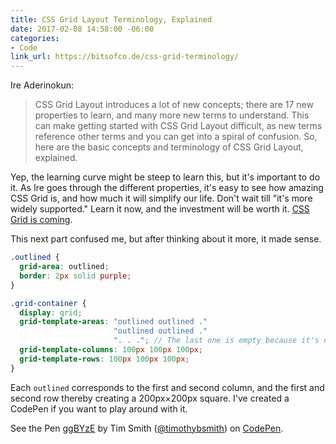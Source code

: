 ```yaml
---
title: CSS Grid Layout Terminology, Explained
date: 2017-02-08 14:58:00 -06:00
categories:
- Code
link_url: https://bitsofco.de/css-grid-terminology/
---
```


Ire Aderinokun:

> CSS Grid Layout introduces a lot of new concepts; there are 17 new properties to learn, and many more new terms to understand. This can make getting started with CSS Grid Layout difficult, as new terms reference other terms and you can get into a spiral of confusion. So, here are the basic concepts and terminology of CSS Grid Layout, explained.

Yep, the learning curve might be steep to learn this, but it's important to do it. As Ire goes through the different properties, it's easy to see how amazing CSS Grid is, and how much it will simplify our life. Don't wait till "it's more widely supported." Learn it now, and the investment will be worth it. [CSS Grid is coming](http://caniuse.com/#feat=css-grid).

This next part confused me, but after thinking about it more, it made sense.

```scss
.outlined {
  grid-area: outlined;
  border: 2px solid purple;
}

.grid-container {
  display: grid;
  grid-template-areas: "outlined outlined ."
                       "outlined outlined ." 
                       ". . ."; // The last one is empty because it's not part of the outlined grid area.
  grid-template-columns: 100px 100px 100px;
  grid-template-rows: 100px 100px 100px;
}
```

Each `outlined` corresponds to the first and second column, and the first and second row thereby creating a 200px&times;200px square. I've created a CodePen if you want to play around with it.

<p data-height="314" data-theme-id="0" data-slug-hash="ggBYzE" data-default-tab="css,result" data-user="timothybsmith" data-embed-version="2" data-pen-title="ggBYzE" class="codepen">See the Pen <a href="http://codepen.io/timothybsmith/pen/ggBYzE/">ggBYzE</a> by Tim Smith (<a href="http://codepen.io/timothybsmith">@timothybsmith</a>) on <a href="http://codepen.io">CodePen</a>.</p>
<script async src="https://production-assets.codepen.io/assets/embed/ei.js"></script>
